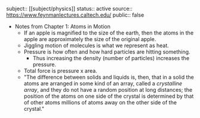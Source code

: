 subject:: [[subject/physics]]
status:: active
source:: https://www.feynmanlectures.caltech.edu/
public:: false

- Notes from Chapter 1: Atoms in Motion
	- If an apple is magnified to the size of the earth, then the atoms in the apple are approximately the size of the original apple.
	- Jiggling motion of molecules is what we represent as heat.
	- Pressure is how often and how hard particles are hitting something.
		- Thus increasing the density (number of particles) increases the pressure.
	- Total force is pressure x area.
	- "The difference between solids and liquids is, then, that in a solid the atoms are arranged in some kind of an array, called a *crystalline array*, and they do not have a random position at long distances; the position of the atoms on one side of the crystal is determined by that of other atoms millions of atoms away on the other side of the crystal."